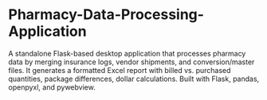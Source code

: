 # Pharmacy-Data-Processing-Application
A standalone Flask-based desktop application that processes pharmacy data by merging insurance logs, vendor shipments, and conversion/master files.   It generates a formatted Excel report with billed vs. purchased quantities, package differences, dollar calculations. Built with Flask, pandas, openpyxl, and pywebview.
